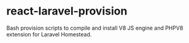 # react-laravel-provision
Bash provision scripts to compile and install V8 JS engine and PHPV8 extension for Laravel Homestead.
